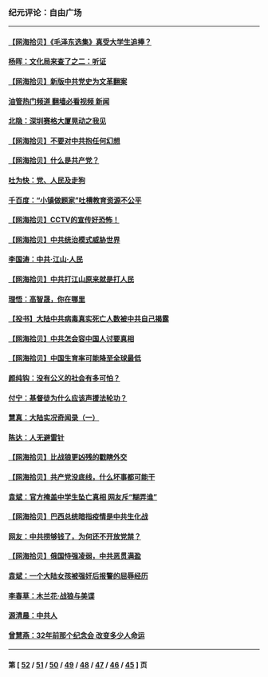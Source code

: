 ### 纪元评论：自由广场
---
#### [【网海拾贝】《毛泽东选集》真受大学生追捧？](../../pages/nsc993/n12968779.md?05240330) 
#### [杨晖：文化局来查了之二：听证](../../pages/nsc993/n12966528.md?05240330) 
#### [【网海拾贝】新版中共党史为文革翻案](../../pages/nsc993/n12967526.md?05240330) 
#### [油管热门频道 翻墙必看视频 新闻](ok?05240330)
#### [北隐：深圳赛格大厦晃动之我见](../../pages/nsc993/n12967393.md?05240330) 
#### [【网海拾贝】不要对中共抱任何幻想](../../pages/nsc993/n12965222.md?05240330) 
#### [【网海拾贝】什么是共产党？](../../pages/nsc993/n12962781.md?05240330) 
#### [吐为快：党、人民及走狗](../../pages/nsc993/n12962747.md?05240330) 
#### [千百度：“小镇做题家”吐槽教育资源不公平](../../pages/nsc993/n12962705.md?05240330) 
#### [【网海拾贝】CCTV的宣传好恐怖！](../../pages/nsc993/n12959984.md?05240330) 
#### [【网海拾贝】中共统治模式威胁世界](../../pages/nsc993/n12957622.md?05240330) 
#### [李国涛：中共‧江山‧人民](../../pages/nsc993/n12957502.md?05240330) 
#### [【网海拾贝】中共打江山原来就是打人民](../../pages/nsc993/n12954345.md?05240330) 
#### [理悟：高智晟，你在哪里](../../pages/nsc993/n12953115.md?05240330) 
#### [【投书】大陆中共病毒真实死亡人数被中共自己揭露](../../pages/nsc993/n12953050.md?05240330) 
#### [【网海拾贝】中共怎会容中国人讨要真相](../../pages/nsc993/n12952161.md?05240330) 
#### [【网海拾贝】中国生育率可能降至全球最低](../../pages/nsc993/n12948793.md?05240330) 
#### [颜纯钩：没有公义的社会有多可怕？](../../pages/nsc993/n12947626.md?05240330) 
#### [付宁：基督徒为什么应该声援法轮功？](../../pages/nsc993/n12947233.md?05240330) 
#### [慧真：大陆实况奇闻录（一）](../../pages/nsc993/n12945811.md?05240330) 
#### [陈达：人无避雷针](../../pages/nsc993/n12947098.md?05240330) 
#### [【网海拾贝】比战狼更凶残的戳瞎外交](../../pages/nsc993/n12945717.md?05240330) 
#### [【网海拾贝】共产党没底线，什么坏事都可能干](../../pages/nsc993/n12942090.md?05240330) 
#### [袁斌：官方掩盖中学生坠亡真相 网友斥“糊弄谁”](../../pages/nsc993/n12942029.md?05240330) 
#### [【网海拾贝】巴西总统暗指疫情是中共生化战](../../pages/nsc993/n12938999.md?05240330) 
#### [网友：中共捞够钱了，为何还不开放党禁？](../../pages/nsc993/n12938952.md?05240330) 
#### [【网海拾贝】俄国恃强凌弱，中共恶贯满盈](../../pages/nsc993/n12936626.md?05240330) 
#### [袁斌：一个大陆女孩被强奸后报警的屈辱经历](../../pages/nsc993/n12936547.md?05240330) 
#### [李春草：木兰花·战狼与美谍](../../pages/nsc993/n12935995.md?05240330) 
#### [源清晨：中共人](../../pages/nsc993/n12935589.md?05240330) 
#### [曾慧燕：32年前那个纪念会 改变多少人命运](../../pages/nsc993/n12934233.md?05240330) 

---
#### 第 [ [52](./52.md?05240330) / [51](./51.md?05240330) / [50](./50.md?05240330) / [49](./49.md?05240330) / [48](./48.md?05240330) / [47](./47.md?05240330) / [46](./46.md?05240330) / [45](./45.md?05240330) ] 页
